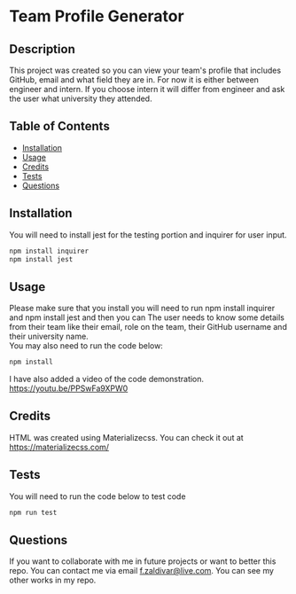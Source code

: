 # Team Profile Generator 

## Description
This project was created so you can view your team's profile that includes GitHub, email and what field they are in. For now it is either between engineer and intern. If you choose intern it will differ from engineer and ask the user what university they attended. 



## Table of Contents
- [Installation](#installation)
- [Usage](#usage)
- [Credits](#credits)
- [Tests](#tests)
- [Questions](#questions)

## Installation
You will need to install jest for the testing portion and inquirer for user input.

```bash
npm install inquirer
npm install jest
```

## Usage
Please make sure that you install you will need to run npm install inquirer and npm install jest and then you can 
The user needs to know some details from their team like their email, role on the team, their GitHub username and their university name.  
You may also need to run the code below:

```bash
npm install
```
I have also added a video of the code demonstration.  
https://youtu.be/PPSwFa9XPW0  

## Credits
HTML was created using Materializecss. You can check it out at  
https://materializecss.com/

## Tests

You will need to run the code below to test code

```bash
npm run test 
``` 

## Questions
If you want to collaborate with me in future projects or want to better this repo. You can contact me via email f.zaldivar@live.com.
You can see my other works in my repo.